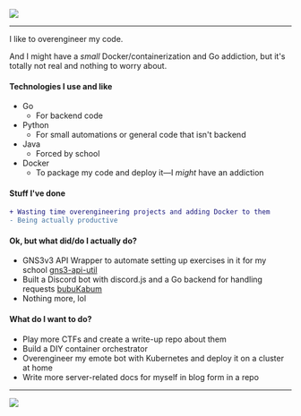 ![](https://cdn.7tv.app/emote/01GEJEYFHG0007GP4GFJM7DS2E/4x.gif)

---

I like to overengineer my code.  

And I might have a *small* Docker/containerization and Go addiction, but it's totally not real and nothing to worry about.  

#### Technologies I use and like  
- Go  
  - For backend code  
- Python  
  - For small automations or general code that isn't backend  
- Java  
  - Forced by school  
- Docker  
  - To package my code and deploy it—I *might* have an addiction  

#### Stuff I've done  
```diff
+ Wasting time overengineering projects and adding Docker to them
- Being actually productive
```  

#### Ok, but what did/do I actually do?  
- GNS3v3 API Wrapper to automate setting up exercises in it for my school [gns3-api-util](https://github.com/Stefanistkuhl/gns3-api-util)
- Built a Discord bot with discord.js and a Go backend for handling requests [bubuKabum](https://github.com/Stefanistkuhl/bubuKabum)
- Nothing more, lol  

#### What do I want to do?  
- Play more CTFs and create a write-up repo about them  
- Build a DIY container orchestrator  
- Overengineer my emote bot with Kubernetes and deploy it on a cluster at home  
- Write more server-related docs for myself in blog form in a repo  

---


![](https://github-readme-stats.vercel.app/api/top-langs/?username=Stefanistkuhl&layout=donut-vertical&theme=dark&exclude_repo=obsidian,stefanistkuhl.github.io,goobering&langs_count=20&disable_animations=true&custom_title=i%20hate%20java&size_weight=1&count_weight=0)
